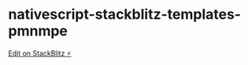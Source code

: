 # nativescript-stackblitz-templates-pmnmpe

[Edit on StackBlitz ⚡️](https://stackblitz.com/edit/nativescript-stackblitz-templates-pmnmpe)
